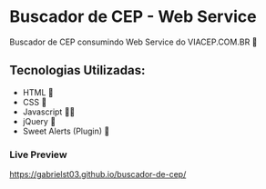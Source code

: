 # Buscador de CEP - Web Service
Buscador de CEP consumindo Web Service do VIACEP.COM.BR 🎈


## Tecnologias Utilizadas:
* HTML 🦴
* CSS 💅
* Javascript 🦸‍♂️
* jQuery 💛
* Sweet Alerts (Plugin) 🎉

### Live Preview
https://gabrielst03.github.io/buscador-de-cep/
